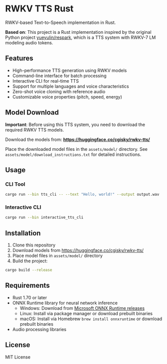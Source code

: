 # RWKV TTS Rust

RWKV-based Text-to-Speech implementation in Rust.

**Based on**: This project is a Rust implementation inspired by the original Python project [yueyulin/respark](https://huggingface.co/yueyulin/respark), which is a TTS system with RWKV-7 LM modeling audio tokens.

## Features

- High-performance TTS generation using RWKV models
- Command-line interface for batch processing
- Interactive CLI for real-time TTS
- Support for multiple languages and voice characteristics
- Zero-shot voice cloning with reference audio
- Customizable voice properties (pitch, speed, energy)

## Model Download

**Important**: Before using this TTS system, you need to download the required RWKV TTS models.

Download the models from: **https://huggingface.co/cgisky/rwkv-tts/**

Place the downloaded model files in the `assets/model/` directory. See `assets/model/download_instructions.txt` for detailed instructions.

## Usage

### CLI Tool
```bash
cargo run --bin tts_cli -- --text "Hello, world!" --output output.wav
```

### Interactive CLI
```bash
cargo run --bin interactive_tts_cli
```

## Installation

1. Clone this repository
2. Download models from https://huggingface.co/cgisky/rwkv-tts/
3. Place model files in `assets/model/` directory
4. Build the project:

```bash
cargo build --release
```

## Requirements

- Rust 1.70 or later
- ONNX Runtime library for neural network inference
  - Windows: Download from [Microsoft ONNX Runtime releases](https://github.com/microsoft/onnxruntime/releases)
  - Linux: Install via package manager or download prebuilt binaries
  - macOS: Install via Homebrew `brew install onnxruntime` or download prebuilt binaries
- Audio processing libraries

## License

MIT License